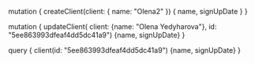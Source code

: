 mutation {
  createClient(client: {
    name: "Olena2"
  }) {
    name, signUpDate
  }
}

mutation {
  updateClient(
    client: {name: "Olena Yedyharova"},
    id: "5ee863993dfeaf4dd5dc41a9") {name, signUpDate}
}

query {
   client(id: "5ee863993dfeaf4dd5dc41a9") {name, signUpDate}
}